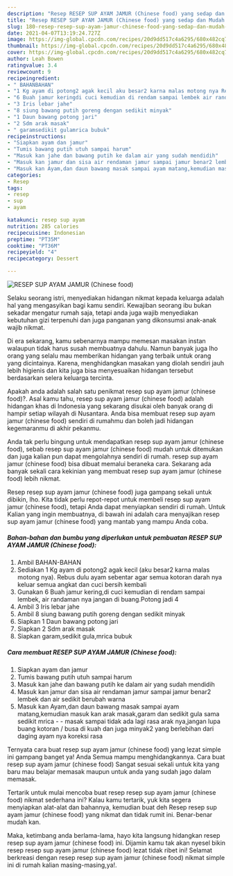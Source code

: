 ```yaml
---
description: "Resep RESEP SUP AYAM JAMUR (Chinese food) yang sedap dan Mudah Dibuat"
title: "Resep RESEP SUP AYAM JAMUR (Chinese food) yang sedap dan Mudah Dibuat"
slug: 180-resep-resep-sup-ayam-jamur-chinese-food-yang-sedap-dan-mudah-dibuat
date: 2021-04-07T13:19:24.727Z
image: https://img-global.cpcdn.com/recipes/20d9dd517c4a6295/680x482cq70/resep-sup-ayam-jamur-chinese-food-foto-resep-utama.jpg
thumbnail: https://img-global.cpcdn.com/recipes/20d9dd517c4a6295/680x482cq70/resep-sup-ayam-jamur-chinese-food-foto-resep-utama.jpg
cover: https://img-global.cpcdn.com/recipes/20d9dd517c4a6295/680x482cq70/resep-sup-ayam-jamur-chinese-food-foto-resep-utama.jpg
author: Leah Bowen
ratingvalue: 3.4
reviewcount: 9
recipeingredient:
- " BAHANBAHAN"
- "1 Kg ayam di potong2 agak kecil aku besar2 karna malas motong nya Rebus dulu ayam sebentar agar semua kotoran darah nya keluar semua angkat dan cuci bersih kembali"
- "6 Buah jamur keringdi cuci kemudian di rendam sampai lembek air randaman nya jangan di buangPotong jadi 4"
- "3 Iris lebar jahe"
- "8 siung bawang putih goreng dengan sedikit minyak"
- "1 Daun bawang potong jari"
- "2 Sdm arak masak"
- " garamsedikit gulamrica bubuk"
recipeinstructions:
- "Siapkan ayam dan jamur"
- "Tumis bawang putih utuh sampai harum"
- "Masuk kan jahe dan bawang putih ke dalam air yang sudah mendidih"
- "Masuk kan jamur dan sisa air rendaman jamur sampai jamur benar2 lembek dan air sedikit berubah warna"
- "Masuk kan Ayam,dan daun bawang masak sampai ayam matang,kemudian masuk kan arak masak,garam dan sedikit gula sama sedikit mrica   masak sampai tidak ada lagi rasa arak nya,jangan lupa buang kotoran / busa di kuah dan juga minyak2 yang berlebihan dari daging ayam nya koreksi rasa"
categories:
- Resep
tags:
- resep
- sup
- ayam

katakunci: resep sup ayam 
nutrition: 285 calories
recipecuisine: Indonesian
preptime: "PT35M"
cooktime: "PT36M"
recipeyield: "4"
recipecategory: Dessert

---
```



![RESEP SUP AYAM JAMUR (Chinese food)](https://img-global.cpcdn.com/recipes/20d9dd517c4a6295/680x482cq70/resep-sup-ayam-jamur-chinese-food-foto-resep-utama.jpg)

Selaku seorang istri, menyediakan hidangan nikmat kepada keluarga adalah hal yang mengasyikan bagi kamu sendiri. Kewajiban seorang ibu bukan sekadar mengatur rumah saja, tetapi anda juga wajib menyediakan kebutuhan gizi terpenuhi dan juga panganan yang dikonsumsi anak-anak wajib nikmat.

Di era  sekarang, kamu sebenarnya mampu memesan masakan instan walaupun tidak harus susah membuatnya dahulu. Namun banyak juga lho orang yang selalu mau memberikan hidangan yang terbaik untuk orang yang dicintainya. Karena, menghidangkan masakan yang diolah sendiri jauh lebih higienis dan kita juga bisa menyesuaikan hidangan tersebut berdasarkan selera keluarga tercinta. 



Apakah anda adalah salah satu penikmat resep sup ayam jamur (chinese food)?. Asal kamu tahu, resep sup ayam jamur (chinese food) adalah hidangan khas di Indonesia yang sekarang disukai oleh banyak orang di hampir setiap wilayah di Nusantara. Anda bisa membuat resep sup ayam jamur (chinese food) sendiri di rumahmu dan boleh jadi hidangan kegemaranmu di akhir pekanmu.

Anda tak perlu bingung untuk mendapatkan resep sup ayam jamur (chinese food), sebab resep sup ayam jamur (chinese food) mudah untuk ditemukan dan juga kalian pun dapat mengolahnya sendiri di rumah. resep sup ayam jamur (chinese food) bisa dibuat memalui beraneka cara. Sekarang ada banyak sekali cara kekinian yang membuat resep sup ayam jamur (chinese food) lebih nikmat.

Resep resep sup ayam jamur (chinese food) juga gampang sekali untuk dibikin, lho. Kita tidak perlu repot-repot untuk membeli resep sup ayam jamur (chinese food), tetapi Anda dapat menyiapkan sendiri di rumah. Untuk Kalian yang ingin membuatnya, di bawah ini adalah cara menyajikan resep sup ayam jamur (chinese food) yang mantab yang mampu Anda coba.

<!--inarticleads1-->

##### Bahan-bahan dan bumbu yang diperlukan untuk pembuatan RESEP SUP AYAM JAMUR (Chinese food):

1. Ambil  BAHAN-BAHAN
1. Sediakan 1 Kg ayam di potong2 agak kecil (aku besar2 karna malas motong nya). Rebus dulu ayam sebentar agar semua kotoran darah nya keluar semua angkat dan cuci bersih kembali
1. Gunakan 6 Buah jamur kering,di cuci kemudian di rendam sampai lembek, air randaman nya jangan di buang.Potong jadi 4
1. Ambil 3 Iris lebar jahe
1. Ambil 8 siung bawang putih goreng dengan sedikit minyak
1. Siapkan 1 Daun bawang potong jari
1. Siapkan 2 Sdm arak masak
1. Siapkan  garam,sedikit gula,mrica bubuk




<!--inarticleads2-->

##### Cara membuat RESEP SUP AYAM JAMUR (Chinese food):

1. Siapkan ayam dan jamur
1. Tumis bawang putih utuh sampai harum
1. Masuk kan jahe dan bawang putih ke dalam air yang sudah mendidih
1. Masuk kan jamur dan sisa air rendaman jamur sampai jamur benar2 lembek dan air sedikit berubah warna
1. Masuk kan Ayam,dan daun bawang masak sampai ayam matang,kemudian masuk kan arak masak,garam dan sedikit gula sama sedikit mrica  -  - masak sampai tidak ada lagi rasa arak nya,jangan lupa buang kotoran / busa di kuah dan juga minyak2 yang berlebihan dari daging ayam nya koreksi rasa




Ternyata cara buat resep sup ayam jamur (chinese food) yang lezat simple ini gampang banget ya! Anda Semua mampu menghidangkannya. Cara buat resep sup ayam jamur (chinese food) Sangat sesuai sekali untuk kita yang baru mau belajar memasak maupun untuk anda yang sudah jago dalam memasak.

Tertarik untuk mulai mencoba buat resep resep sup ayam jamur (chinese food) nikmat sederhana ini? Kalau kamu tertarik, yuk kita segera menyiapkan alat-alat dan bahannya, kemudian buat deh Resep resep sup ayam jamur (chinese food) yang nikmat dan tidak rumit ini. Benar-benar mudah kan. 

Maka, ketimbang anda berlama-lama, hayo kita langsung hidangkan resep resep sup ayam jamur (chinese food) ini. Dijamin kamu tak akan nyesel bikin resep resep sup ayam jamur (chinese food) lezat tidak ribet ini! Selamat berkreasi dengan resep resep sup ayam jamur (chinese food) nikmat simple ini di rumah kalian masing-masing,ya!.

